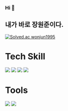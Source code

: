 ### Hi 👋
## 내가 바로 장원준이다.

[![Solved.ac
wonjun1995](http://mazassumnida.wtf/api/mini/generate_badge?boj=wonjun1995)](https://solved.ac/wonjun1995)

# Tech Skill
<img src="https://img.shields.io/badge/JavaScript-F7DF1E?style=flat-square&logo=javascript&logoColor=black"/> <img src="https://img.shields.io/badge/MySQL-4479A1?style=flat-square&logo=MySQL&logoColor=white"/> <img src="https://img.shields.io/badge/Node.js-339933?style=flat-square&logo=Node.js&logoColor=white"/> <img src="https://img.shields.io/badge/Spring-6DB33F?style=flat-square&logo=Spring&logoColor=white"/>

# Tools
<img src="https://img.shields.io/badge/GitHub-181717?style=flat-square&logo=GitHub&logoColor=white"/> <img src="https://img.shields.io/badge/WebStorm-000000?style=flat-square&logo=WebStorm&logoColor=white"/> 
<!--
**wonjun1995/wonjun1995** is a ✨ _special_ ✨ repository because its `README.md` (this file) appears on your GitHub profile.

Here are some ideas to get you started:

- 🔭 I’m currently working on ...
- 🌱 I’m currently learning ...
- 👯 I’m looking to collaborate on ...
- 🤔 I’m looking for help with ...
- 💬 Ask me about ...
- 📫 How to reach me: ...
- 😄 Pronouns: ...
- ⚡ Fun fact: ...
-->
